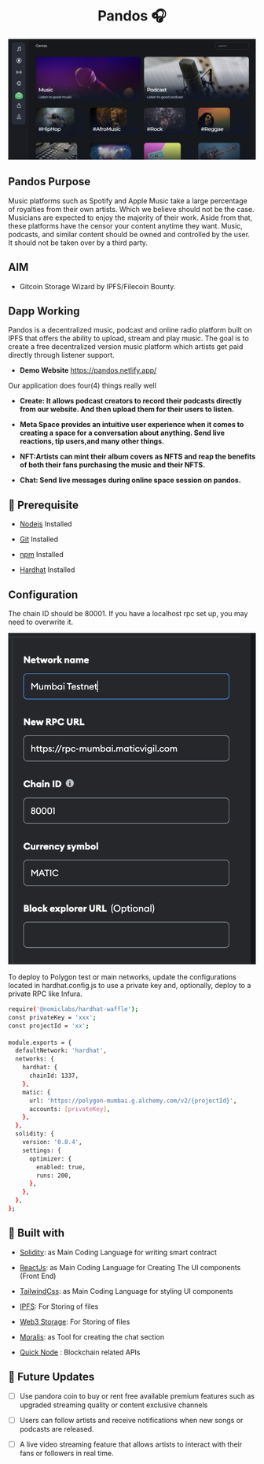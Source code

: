 <p align="center">

</p>
<h1 align="center">Pandos 🎧</h1>

<p align="center" title="Project Initiator"><img src="./src/assets/img/pandos.png" alt="Project Initiator"/></p>

## Pandos Purpose

Music platforms such as Spotify and Apple Music take a large percentage of royalties from their own artists. Which we believe should not be the case. Musicians are expected to enjoy the majority of their work. Aside from that, these platforms have the censor your content anytime they want. Music, podcasts, and similar content should be owned and controlled by the user. It should not be taken over by a third party.

## AIM
- Gitcoin Storage Wizard by IPFS/Filecoin Bounty.

## Dapp Working

Pandos is a decentralized music, podcast and online radio platform built on IPFS that offers the ability to upload, stream and play music. The goal is to create a free decentralized version music platform which artists get paid directly through listener support.

- **Demo Website** https://pandos.netlify.app/

Our application does four(4) things really well

- **Create: It allows podcast creators to record their podcasts directly from our website. And then upload them for their users to listen.**

- **Meta Space provides an intuitive user experience when it comes to creating a space for a conversation about anything. Send live reactions, tip users,and many other things.**

- **NFT:Artists can mint their album covers as NFTS and reap the benefits of both their fans purchasing the music and their NFTS.**

- **Chat: Send live messages during online space session on pandos.**

## 🦋 Prerequisite

- [Nodejs](https://nodejs.org/en// "Node") Installed

- [Git](https://git-scm.com/ "Git OFficial") Installed

- [npm](https://www.npmjs.com/ "npm ") Installed

- [Hardhat](https://hardhat.org/ "Hardhat ") Installed


## Configuration

The chain ID should be 80001. If you have a localhost rpc set up, you may need to overwrite it.

<p align="center" title="Project Initiator"><img src="./src/assets/img/rpc.jpg" alt="Project Initiator"/></p>

To deploy to Polygon test or main networks, update the configurations located in hardhat.config.js to use a private key and, optionally, deploy to a private RPC like Infura.

```Bash
require('@nomiclabs/hardhat-waffle');
const privateKey = 'xxx';
const projectId = 'xx';

module.exports = {
  defaultNetwork: 'hardhat',
  networks: {
    hardhat: {
      chainId: 1337,
    },
    matic: {
      url: 'https://polygon-mumbai.g.alchemy.com/v2/{projectId}',
      accounts: [privateKey],
    },
  },
  solidity: {
    version: '0.8.4',
    settings: {
      optimizer: {
        enabled: true,
        runs: 200,
      },
    },
  },
};
```

## 👷 Built with

- [Solidity](https://docs.soliditylang.org/en/v0.8.17/ "Solidity"): as Main Coding Language for writing smart contract

- [ReactJs](https://reactjs.org/ "React Js"): as Main Coding Language for Creating The UI components (Front End)

- [TailwindCss](https://tailwindcss.com/ "Tailwind Css"): as Main Coding Language for styling UI components

- [IPFS](https://ipfs.tech/ "IPFS"): For Storing of files

- [Web3 Storage](https://www.google.com/search?q=web3storage "Web3 Storage"): For Storing of files

- [Moralis](https://moralis.io/ "Moralis"): as Tool for creating the chat section

- [Quick Node](https://www.quicknode.com "QuickNode") : Blockchain related APIs

## 🎊 Future Updates

- [ ] Use pandora coin to buy or rent free available premium features such as upgraded streaming quality or content exclusive channels

- [ ] Users can follow artists and receive notifications when new songs or podcasts are released.

- [ ] A live video streaming feature that allows artists to interact with their fans or followers in real time.
